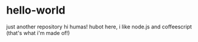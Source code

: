 # hello-world
just another repository
hi humas!
hubot here, i like node.js and coffeescript (that's what i'm made of!)

